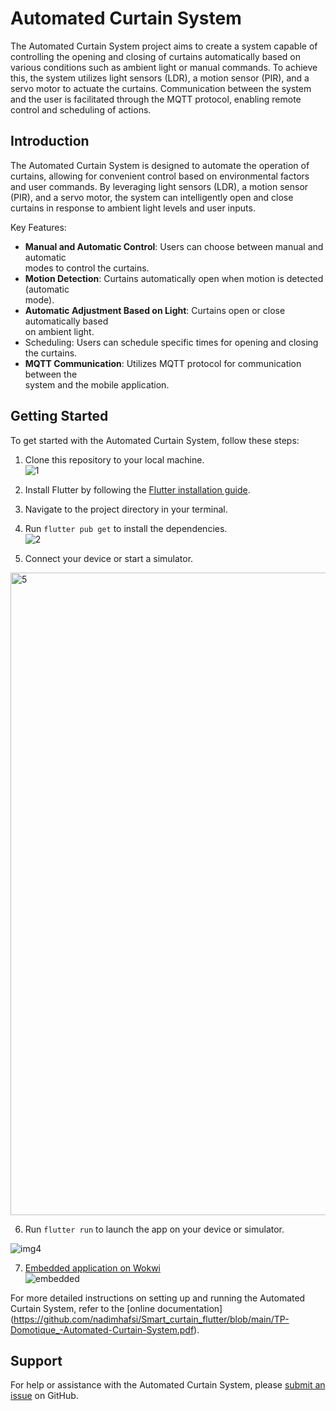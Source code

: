# Automated Curtain System    
      
The Automated Curtain System project aims to create a system capable of controlling the opening and closing of curtains automatically based on various conditions such as ambient light or manual commands. To achieve this, the system utilizes light sensors (LDR), a motion sensor (PIR), and a servo motor to actuate the curtains. Communication between the system and the user is facilitated through the MQTT protocol, enabling remote control and scheduling of actions.     
     
     
## Introduction   
    
The Automated Curtain System is designed to automate the operation of curtains, allowing for convenient control based on environmental factors and user commands. By leveraging light sensors (LDR), a motion sensor (PIR), and a servo motor, the system can intelligently open and close curtains in response to ambient light levels and user inputs.    
    
Key Features:       
- **Manual and Automatic Control**: Users can choose between manual and automatic       
modes to control the curtains.        
- **Motion Detection**: Curtains automatically open when motion is detected (automatic    
mode).    
- **Automatic Adjustment Based on Light**: Curtains open or close automatically based    
on ambient light.    
- Scheduling: Users can schedule specific times for opening and closing the curtains.    
- **MQTT Communication**: Utilizes MQTT protocol for communication between the     
system and the mobile application.    
       
## Getting Started    

To get started with the Automated Curtain System, follow these steps:

1. Clone this repository to your local machine.   
![1](https://github.com/nadimhafsi/Smart_curtain_flutter/assets/135847516/94d137dd-a8eb-464a-9bfb-496a8f331076)

2. Install Flutter by following the [Flutter installation guide](https://flutter.dev/docs/get-started/install).

3. Navigate to the project directory in your terminal.   

4. Run `flutter pub get` to install the dependencies.    
![2](https://github.com/nadimhafsi/Smart_curtain_flutter/assets/135847516/70a3dedb-cf0b-45b8-8e53-96253b35de50)

5. Connect your device or start a simulator.    

<img width="1028" alt="5" src="https://github.com/nadimhafsi/Smart_curtain_flutter/assets/135847516/2b76cea2-8a19-4e2d-b869-dd44fe7700b7">

6. Run `flutter run` to launch the app on your device or simulator.    

![img4](https://github.com/nadimhafsi/Smart_curtain_flutter/assets/135847516/e4e3f407-7eda-4dc2-8944-3908a9f6ce0d)
    
7. [Embedded application on Wokwi](https://wokwi.com/projects/389386192502545409)      
![embedded](https://github.com/nadimhafsi/Smart_curtain_flutter/assets/135847516/2ebd8ded-8548-4112-89d1-9159920d80be)
      
For more detailed instructions on setting up and running the Automated Curtain System, refer to the [online documentation] 
  (https://github.com/nadimhafsi/Smart_curtain_flutter/blob/main/TP-Domotique_-Automated-Curtain-System.pdf).


## Support

For help or assistance with the Automated Curtain System, please [submit an issue](https://github.com/nadimhafsi/Smart_curtain_flutter/issues) on GitHub.
